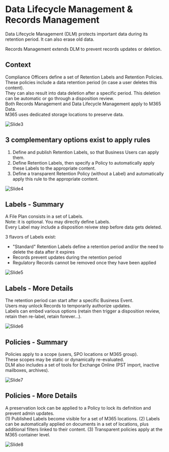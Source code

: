 # Data Lifecycle Management & Records Management

Data Lifecycle Management (DLM) protects important data during its retention period. 
It can also erase old data. 

Records Management extends DLM to prevent records updates or deletion.

## Context
Compliance Officers define a set of Retention Labels and Retention Policies.  
These policies include a data retention period (in case a user deletes this content).  
They can also result into data deletion after a specific period. This deletion can be automatic or go through a disposition review.  
Both Records Management and Data Lifecycle Management apply to M365 Data.  
M365 uses dedicated storage locations to preserve data.  
  
![Slide3](https://user-images.githubusercontent.com/104838111/183934326-4e3e6492-34a4-46a1-a72c-57a6b2276dd4.png)

## 3 complementary options exist to apply rules    
1. Define and publish Retention Labels, so that Business Users can apply them.  
2. Define Retention Labels, then specify a Policy to automatically apply these Labels to the appropriate content.  
3. Define a transparent Retention Policy (without a Label) and automatically apply this rule to the appropriate content.  
  
![Slide4](https://user-images.githubusercontent.com/104838111/183939212-98c54687-243d-4c0b-a63f-1cdcc3a08e95.png)

## Labels - Summary
A File Plan consists in a set of Labels.  
Note: it is optional. You may directly define Labels.    
Every Label may include a disposition reivew step before data gets deleted.  
  
3 flavors of Labels exist:  
- "Standard" Retention Labels define a retention period and/or the need to delete the data after it expires
- Records prevent updates during the retention period
- Regulatory Records cannot be removed once they have been applied  
  
![Slide5](https://user-images.githubusercontent.com/104838111/183939377-652d41af-9d07-4ddf-8012-f06d29e47249.png)

## Labels - More Details
The retention period can start after a specific Business Event.  
Users may unlock Records to temporarily authorize updates.  
Labels can embed various options (retain then trigger a disposition review, retain then re-label, retain forever...).  
  
![Slide6](https://user-images.githubusercontent.com/104838111/183941970-f7041197-31aa-49ff-9594-28bf1680f467.png)

## Policies - Summary
Policies apply to a scope (users, SPO locations or M365 group).  
These scopes may be static or dynamically re-evaluated.  
DLM also includes a set of tools for Exchange Online (PST import, inactive mailboxes, archives).  


![Slide7](https://user-images.githubusercontent.com/104838111/183945579-5f8a5bcd-da48-40c5-9d9a-6634dd37f646.png)

## Policies - More Details
A preservation lock can be applied to a Policy to lock its definition and prevent admin updates.  
(1) Published Labels become visible for a set of M365 locations.
(2) Labels can be automatically applied on documents in a set of locations, plus additional filters linked to their content.
(3) Transparent policies apply at the M365 container level.
  
![Slide8](https://user-images.githubusercontent.com/104838111/183946362-ace139c1-183d-4a5a-a7b0-8e6bdc72e892.png)

